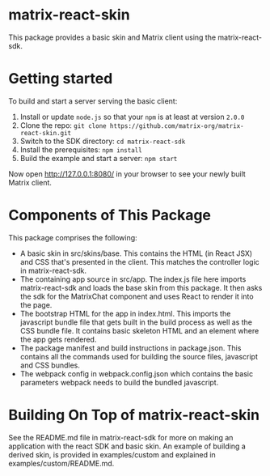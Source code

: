 matrix-react-skin
=================

This package provides a basic skin and Matrix client using the matrix-react-sdk.

Getting started
===============

To build and start a server serving the basic client:

1. Install or update `node.js` so that your `npm` is at least at version `2.0.0`
2. Clone the repo: `git clone https://github.com/matrix-org/matrix-react-skin.git` 
3. Switch to the SDK directory: `cd matrix-react-sdk`
4. Install the prerequisites: `npm install`
5. Build the example and start a server: `npm start`

Now open http://127.0.0.1:8080/ in your browser to see your newly built
Matrix client.

Components of This Package
==========================

This package comprises the following:

 * A basic skin in src/skins/base. This contains the HTML (in React JSX) and CSS
   that's presented in the client. This matches the controller logic in
   matrix-react-sdk.
 * The containing app source in src/app. The index.js file here imports
   matrix-react-sdk and loads the base skin from this package. It then asks the
   sdk for the MatrixChat component and uses React to render it into the page.
 * The bootstrap HTML for the app in index.html. This imports the javascript
   bundle file that gets built in the build process as well as the CSS bundle
   file. It contains basic skeleton HTML and an element where the app gets
   rendered.
 * The package manifest and build instructions in package.json. This contains
   all the commands used for building the source files, javascript and CSS
   bundles.
 * The webpack config in webpack.config.json which contains the basic parameters
   webpack needs to build the bundled javascript.

Building On Top of matrix-react-skin
====================================

See the README.md file in matrix-react-sdk for more on making an application
with the react SDK and basic skin. An example of building a derived skin,
is provided in examples/custom and explained in examples/custom/README.md.

